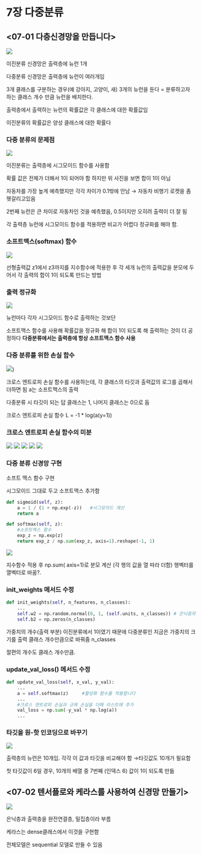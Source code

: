 # 7장 다중분류

## <07-01 다층신경망을 만듭니다>

<img src = "https://github.com/yoon-303/Study/blob/main/7_imgs/Untitled.png">

이진분류 신경망은 출력층에 뉴런 1개

다중분류 신경망은 출력층에 뉴런이 여러개임

3개 클래스를 구분하는 경우(예 강아지, 고양이, 새) 3개의 뉴런을 둔다 = 분류하고자 하는 클래스 개수 만큼 뉴런을 배치한다.

출력층에서 출력하는 뉴런의 확률값은 각 클래스에 대한 확률값임

이진분류의 확률값은 양성 클래스에 대한 확률다

### 다중 분류의 문제점

<img src = "https://github.com/yoon-303/Study/blob/main/7_imgs/Untitled%201.png">


이진분류는 출력층에 시그모이드 함수를 사용함

확률 값은 전체가 더해서 1이 되어야 함 하지만 위 사진을 보면 합이 1이 아님 

자동차를 가장 높게 예측했지만 각각 차이가 0.1밖에 안남 → 자동차 비행기 로켓을 좀 헷갈리고있음

2번째 뉴런은 큰 차이로 자동차인 것을 예측했음, 0.5이지만 오히려 출력이 더 잘 됨

각 출력층 뉴런에 시그모이드 함수를 적용하면 비교가 어렵다 정규화를 해야 함.

### 소프트맥스(softmax) 함수

<img src = "https://github.com/yoon-303/Study/blob/main/7_imgs/Untitled%202.png">

선형출력값 z1에서 z3까지를 지수함수에 적용한 후 각 세개 뉴런의 출력값을 분모에 두어서 각 출력의 합이 1이 되도록 만드는 방법

### 출력 정규화

<img src = "https://github.com/yoon-303/Study/blob/main/7_imgs/Untitled%203.png">

뉴런마다 각자 시그모이드 함수로 출력하는 것보단

소프트맥스 함수를 사용해 확률값을 정규화 해 합이 1이 되도록 해 출력하는 것이 더 공정하다 **다중분류에서는 출력층에 항상 소프트맥스 함수 사용**

### 다중 분류를 위한 손실 함수

<img src = "https://github.com/yoon-303/Study/blob/main/7_imgs/Untitled%204.png">)

크로스 엔트로피 손실 함수를 사용하는데, 각 클래스의 타깃과 출력값의 로그를 곱해서 더하면 됨 a는 소프트맥스의 출력 

다중분류 시 타깃이 되는 답 클래스는 1, 나머지 클래스는 0으로 둠

크로스 엔트로피 손실 함수 L = -1 * log(a(y=1))

### 크로스 엔트로피 손실 함수의 미분

<img src = "https://github.com/yoon-303/Study/blob/main/7_imgs/Untitled%205.png">

<img src = "https://github.com/yoon-303/Study/blob/main/7_imgs/Untitled%206.png">

<img src = "https://github.com/yoon-303/Study/blob/main/7_imgs/Untitled%207.png">

<img src = "https://github.com/yoon-303/Study/blob/main/7_imgs/Untitled%208.png">

<img src = "https://github.com/yoon-303/Study/blob/main/7_imgs/Untitled%209.png">


### 다중 분류 신경망 구현

소프트 맥스 함수 구현

시그모이드 그대로 두고 소프트맥스 추가함

```python
def sigmoid(self, z):
	a = 1 / (1 + np.exp(-z))   #시그모이드 계산
	return a

def softmax(self, z): 
	#소프트맥스 함수
	exp_z = np.exp(z)
	return exp_z / np.sum(exp_z, axis=1).reshape(-1, 1)
```

<img src = "https://github.com/yoon-303/Study/blob/main/7_imgs/Untitled%2010.png">

지수함수 적용 후 np.sum(  axis=1)로 분모 계산 (각 행의 값을 열 따라 더함) 행벡터를 열벡터로 바꿈?.

### init_weights 메서드 수정

```python
def init_weights(self, n_features, n_classes):
	...
	self.w2 = np.random.normal(0, 1, (self.units, n_classes)) # 은닉층의 크기, 클래스 개수
	self.b2 = np.zeros(n_classes)
```

가중치의 개수(출력 부분) 이진분류에서 1이였기 때문에 다중분류인 지금은 가중치의 크기를 출력 클래스 개수만큼으로 바꿔줌 n_classes

절편의 개수도 클래스 개수만큼.

### update_val_loss() 메서드 수정

```python
def update_val_loss(self, x_val, y_val):
	...
	a = self.softmax(z)     #활성화 함수를 적용합니다
	...
	#크로스 엔트로피 손실과 규제 손실을 더해 리스트에 추가
	val_loss = np.sum(-y_val * np.log(a))
	...
```

### 타깃을 원-핫 인코딩으로 바꾸기

<img src = "https://github.com/yoon-303/Study/blob/main/7_imgs/Untitled%2011.png">

출력층의 뉴런은 10개임. 각각 이 값과 타깃을 비교해야 함 →타깃값도 10개가 필요함

첫 타깃값이 6일 경우, 10개의 배열 중 7번째 (인덱스 6) 값이 1이 되도록 만듦

## <07-02 텐서플로와 케라스를 사용하여 신경망 만들기>

<img src = "https://github.com/yoon-303/Study/blob/main/7_imgs/Untitled%2012.png">

은닉층과 출력층을 완전연결층, 밀집층이라 부름

케라스는 dense클래스에서 이것을 구현함

전체모델은 sequential 모델로 만들 수 있음
